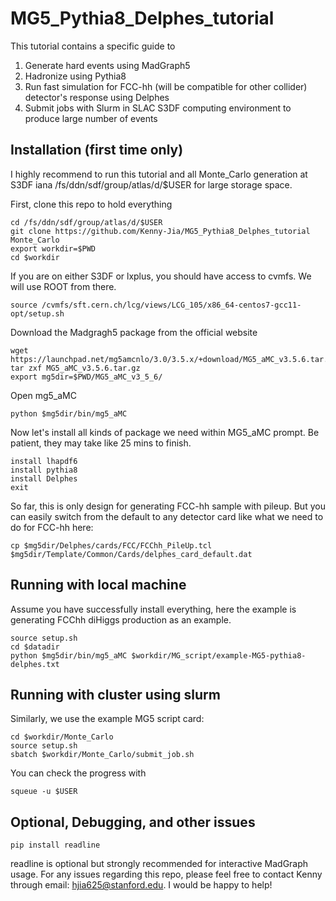 # MG5_Pythia8_Delphes_tutorial
This tutorial contains a specific guide to
1) Generate hard events using MadGraph5
2) Hadronize using Pythia8
3) Run fast simulation for FCC-hh (will be compatible for other collider) detector's response using Delphes
4) Submit jobs with Slurm in SLAC S3DF computing environment to produce large number of events

## Installation (first time only)
I highly recommend to run this tutorial and all Monte\_Carlo generation at S3DF iana /fs/ddn/sdf/group/atlas/d/$USER for large storage space.

First, clone this repo to hold everything
```
cd /fs/ddn/sdf/group/atlas/d/$USER
git clone https://github.com/Kenny-Jia/MG5_Pythia8_Delphes_tutorial Monte_Carlo
export workdir=$PWD
cd $workdir
```
If you are on either S3DF or lxplus, you should have access to cvmfs. We will use ROOT from there.
```
source /cvmfs/sft.cern.ch/lcg/views/LCG_105/x86_64-centos7-gcc11-opt/setup.sh

```
Download the Madgragh5 package from the official website
```
wget https://launchpad.net/mg5amcnlo/3.0/3.5.x/+download/MG5_aMC_v3.5.6.tar.gz
tar zxf MG5_aMC_v3.5.6.tar.gz 
export mg5dir=$PWD/MG5_aMC_v3_5_6/
```
Open mg5\_aMC
```
python $mg5dir/bin/mg5_aMC
```
Now let's install all kinds of package we need within MG5\_aMC prompt. Be patient, they may take like 25 mins to finish.
```
install lhapdf6
install pythia8
install Delphes
exit
```
So far, this is only design for generating FCC-hh sample with pileup. But you can easily switch from the default to any detector card like what we need to do for FCC-hh here:
```
cp $mg5dir/Delphes/cards/FCC/FCChh_PileUp.tcl $mg5dir/Template/Common/Cards/delphes_card_default.dat
```
## Running with local machine
Assume you have successfully install everything, here the example is generating FCChh diHiggs production as an example. 
```
source setup.sh
cd $datadir
python $mg5dir/bin/mg5_aMC $workdir/MG_script/example-MG5-pythia8-delphes.txt 

```
## Running with cluster using slurm
Similarly, we use the example MG5 script card:
```
cd $workdir/Monte_Carlo
source setup.sh
sbatch $workdir/Monte_Carlo/submit_job.sh
```
You can check the progress with 
```
squeue -u $USER
```
## Optional, Debugging, and other issues
```
pip install readline
```
readline is optional but strongly recommended for interactive MadGraph usage. For any issues regarding this repo, please feel free to contact Kenny through email: hjia625@stanford.edu. I would be happy to help!

